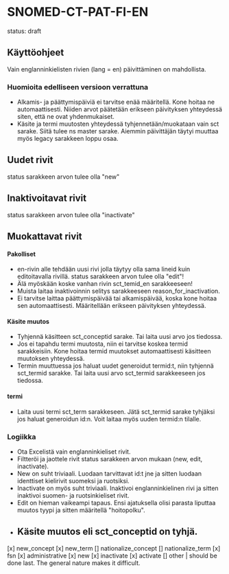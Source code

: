 # SNOMED-CT-PAT-FI-EN
status: draft


## Käyttöohjeet
Vain englanninkielisten rivien (lang = en) päivittäminen on mahdollista.

### Huomioita edelliseen versioon verrattuna
- Alkamis- ja päättymispäiviä ei tarvitse enää määritellä. Kone hoitaa ne automaattisesti. Niiden arvot päätetään erikseen päivityksen yhteydessä siten, että ne ovat yhdenmukaiset.
- Käsite ja termi muutosten yhteydessä tyhjennetään/muokataan vain sct sarake. Siitä tulee ns master sarake. Aiemmin päivittäjän täytyi muuttaa myös legacy sarakkeen loppu osaa.


## Uudet rivit
status sarakkeen arvon tulee olla "new"

## Inaktivoitavat rivit
status sarakkeen arvon tulee olla "inactivate"

## Muokattavat rivit

#### Pakolliset
- en-rivin alle tehdään uusi rivi jolla täytyy olla sama lineid kuin editoitavalla rivillä. status sarakkeen arvon tulee olla "edit"!
- Älä myöskään koske vanhan rivin sct_temid_en sarakkeeseen!
- Muista laitaa inaktivoinnin selitys sarakkeeseen reason_for_inactivation.
- Ei tarvitse laittaa päättymispäivää tai alkamispäivää, koska kone hoitaa sen automaattisesti. Määritellään erikseen päivityksen yhteydessä.

#### Käsite muutos
- Tyhjennä käsitteen sct_conceptid sarake. Tai laita uusi arvo jos tiedossa.
- Jos ei tapahdu termi muutosta, niin ei tarvitse koskea termid sarakkeisiin. Kone hoitaa termid muutokset automaattisesti käsitteen muutoksen yhteydessä.
- Termin muuttuessa jos haluat uudet generoidut termid:t, niin tyhjennä sct_termid sarakke. Tai laita uusi arvo sct_termid sarakkeeseen jos tiedossa.

#### termi
- Laita uusi termi sct_term sarakkeseen. Jätä sct_termid sarake tyhjäksi jos haluat generoidun id:n. Voit laitaa myös uuden termid:n tilalle.


### Logiikka
- Ota Excelistä vain englanninkieliset rivit.
- Filtteröi ja jaottele rivit status sarakkeen arvon mukaan (new, edit, inactivate).
- New on suht triviaali. Luodaan tarvittavat id:t jne ja sitten luodaan identtiset kielirivit suomeksi ja ruotsiksi.
- Inactivate on myös suht triviaali. Inaktivoi englanninkielinen rivi ja sitten inaktivoi suomen- ja ruotsinkieliset rivit.
- Edit on hieman vaikeampi tapaus. Ensi ajatuksella olisi parasta liputtaa muutos tyypi ja sitten määritellä "hoitopolku".
- Käsite muutos eli sct_conceptid on tyhjä. 
    - 


[x] new_concept
[x] new_term
[] nationalize_concept
[] nationalize_term
[x] fsn
[x] administrative
[x] new
[x] inactivate
[x] activate
[] other | should be done last. The general nature makes it difficult.

